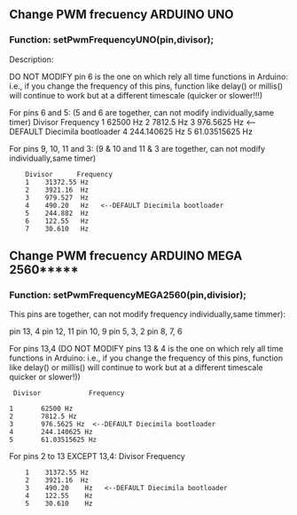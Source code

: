 ##  Change PWM frecuency ARDUINO UNO
### Function:  		setPwmFrequencyUNO(pin,divisor);
Description:

DO NOT MODIFY pin 6 is the one on which rely all time functions in Arduino: i.e., 
if you change the frequency of this pins, function like delay() or millis() 
will continue to work but at a different timescale (quicker or slower!!!)
 
 For pins 6 and 5:   (5 and 6 are together, can not modify individually,same timer)
     Divisor 	        Frequency
   	1 	 	62500 Hz
	2 	 	7812.5 Hz
	3 	 	976.5625 Hz  <--DEFAULT Diecimila bootloader
	4 	 	244.140625 Hz
	5 	 	61.03515625 Hz  
	

 For pins 9, 10, 11 and 3: (9 & 10 and 11 & 3 are together, 
can not modify individually,same timer)
 

 	    Divisor 	 Frequency
	 	1 	 31372.55 Hz
	 	2	 3921.16  Hz
		3 	 979.527  Hz
 		4 	 490.20   Hz   <--DEFAULT Diecimila bootloader
	 	5 	 244.882  Hz
		6	 122.55   Hz
		7	 30.610   Hz	

## Change PWM frecuency ARDUINO MEGA 2560***** 
  
  


###	Function:     setPwmFrequencyMEGA2560(pin,divisior); 
 This pins are together, can not modify frequency individually,same timmer):

 pin 13, 4
 pin 12, 11
 pin 10, 9
 pin 5, 3, 2
 pin 8, 7, 6
 
For pins 13,4 (DO NOT MODIFY pins 13 & 4 is the one on which rely 
all time functions in Arduino: i.e., if you change the frequency of this pins, 
function like delay() or millis() will continue to work but at a different timescale
 quicker or slower!))


     Divisor 	        Frequency

   	1 	 	62500 Hz
	2 	 	7812.5 Hz
	3 	 	976.5625 Hz  <--DEFAULT Diecimila bootloader
	4 	 	244.140625 Hz
	5 	 	61.03515625 Hz  
	
For pins 2 to 13 EXCEPT 13,4:
            Divisor 	 Frequency

	 	1 	 31372.55 Hz
	 	2	 3921.16  Hz
	  	3	 490.20    Hz   <--DEFAULT Diecimila bootloader
		4	 122.55    Hz
		5	 30.610    Hz	

